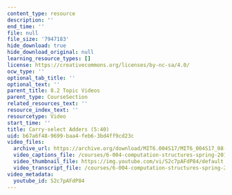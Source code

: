 ```yaml
---
content_type: resource
description: ''
end_time: ''
file: null
file_size: '7947183'
hide_download: true
hide_download_original: null
learning_resource_types: []
license: https://creativecommons.org/licenses/by-nc-sa/4.0/
ocw_type: ''
optional_tab_title: ''
optional_text: ''
parent_title: 8.2 Topic Videos
parent_type: CourseSection
related_resources_text: ''
resource_index_text: ''
resourcetype: Video
start_time: ''
title: Carry-select Adders (5:40)
uid: b67a6f48-9699-baa4-feb6-3bd4ff9cd23c
video_files:
  archive_url: https://archive.org/download/MIT6.004S17/MIT6_004S17_08-02-02_300k.mp4
  video_captions_file: /courses/6-004-computation-structures-spring-2017/084f9b8b89085595822757f28f65b7fe_S2c7pAFdP84.vtt
  video_thumbnail_file: https://img.youtube.com/vi/S2c7pAFdP84/default.jpg
  video_transcript_file: /courses/6-004-computation-structures-spring-2017/73f1ba6e2017f2567b9997a4858b514c_S2c7pAFdP84.pdf
video_metadata:
  youtube_id: S2c7pAFdP84
---
```


